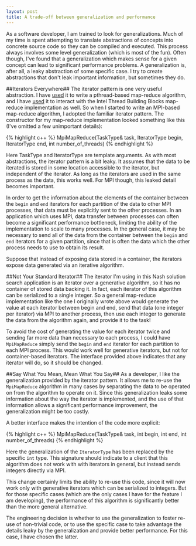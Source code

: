```yaml
---
layout: post
title: A trade-off between generalization and performance
---
```

As a software developer, I am trained to look for generalizations. Much of my time is spent attempting to translate abstractions of concepts into concrete source code so they can be compiled and executed. This process always involves some level generalization (which is most of the fun). Often though, I've found that a generalization which makes sense for a given concept can lead to significant performance problems. A generalization is, after all, a leaky abstraction of some specific case. I try to create abstractions that don't leak important information, but sometimes they do.

##Iterators Everywhere##
The iterator pattern is one very useful abstraction. I have [used](https://github.com/joshpeterson/osoasso/blob/master/include/parallel_task.h) it to write a pthread-based map-reduce algorithm, and I have [used](https://github.com/joshpeterson/Nash/blob/master/TRPMONashCategorizationParallel.h) it to interact with the Intel Thread Building Blocks map-reduce implementation as well. So when I started to write an MPI-based map-reduce algorithm, I adopted the familiar iterator pattern. The constructor for my map-reduce implementation looked something like this (I've omitted a few unimportant details):

{% highlight c++ %}
MpiMapReduce(TaskType& task,
             IteratorType begin, IteratorType end,
             int number_of_threads)
{% endhighlight %}

Here TaskType and IteratorType are template arguments. As with most abstractions, the iterator pattern is a bit leaky. It assumes that the data to be iterated is stored in some location accessible to the iterator, but independent of the iterator. As long as the iterators are used in the same process as the data, this works well. For MPI though, this leaked detail becomes important.

In order to get the information about the elements of the container between the <code>begin</code> and <code>end</code> iterators for each partition of the data to other MPI processes, that data must be explicitly sent to the other processes. In an application which uses MPI, data transfer between processes can often become a significant performance bottleneck, limiting the ability of the implementation to scale to many processes. In the general case, it may be necessary to send all of the data from the container between the <code>begin</code> and <code>end</code> iterators for a given partition, since that is often the data which the other process needs to use to obtain its result.

Suppose that instead of exposing data stored in a container, the iterators expose data generated via an iterative algorithm.

##Not Your Standard Iterator##
The iterator I'm using in this Nash solution search application is an iterator over a generative algorithm, so it has no container of stored data backing it. In fact, each iterator of this algorithm can be serialized to a single integer. So a general map-reduce implementation like the one I originally wrote above would generate the value at each iterator between begin and end, send that data (one integer per iterator) via MPI to another process, then use each integer to generate the data from the algorithm again, and provide it to the task!

To avoid the cost of generating the value for each iterator twice and sending far more data than necessary to each process, I could have <code>MpiMapReduce</code> simply send the <code>begin</code> and <code>end</code> iterator for each partition to each MPI process. This would work well for generative iterators, but not for container-based iterators. The interface provided above indicates that any iterator will do, so it should be changed.

##Say What You Mean, Mean What You Say##
As a developer, I like the generalization provided by the iterator pattern. It allows me to re-use the <code>MpiMapReduce</code> algorithm in many cases by separating the data to be operated on from the algorithm to operate on it. Since this generalization leaks some information about the way the iterator is implemented, and the use of that information allows a significant performance improvement, the generalization might be too costly.

A better interface makes the intention of the code more explicit:

{% highlight c++ %}
MpiMapReduce(TaskType& task,
             int begin, int end,
             int number_of_threads)
{% endhighlight %}

Here the generalization of the <code>IteratorType</code> has been replaced by the specific <code>int</code> type. This signature should indicate to a client that this algorithm does not work with with iterators in general, but instead sends integers directly via MPI.

This change certainly limits the ability to re-use this code, since it will now work only with generative iterators which can be serialized to integers. But for those specific cases (which are the only cases I have for the feature I am developing), the performance of this algorithm is significantly better than the more general alternative.

The engineering decision is whether to use the generalization to foster re-use of non-trivial code, or to use the specific case to take advantage the details leaky by the generalization and provide better performance. For this case, I have chosen the latter.

